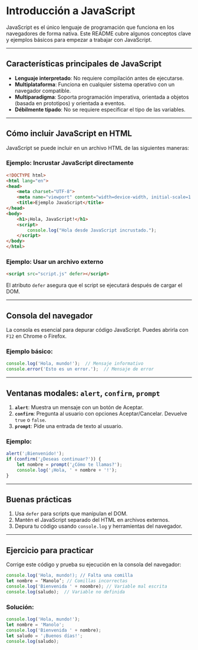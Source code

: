 # Introducción a JavaScript

JavaScript es el único lenguaje de programación que funciona en los navegadores de forma nativa. Este README cubre algunos conceptos clave y ejemplos básicos para empezar a trabajar con JavaScript.

---

## Características principales de JavaScript

- **Lenguaje interpretado**: No requiere compilación antes de ejecutarse.
- **Multiplataforma**: Funciona en cualquier sistema operativo con un navegador compatible.
- **Multiparadigma**: Soporta programación imperativa, orientada a objetos (basada en prototipos) y orientada a eventos.
- **Débilmente tipado**: No se requiere especificar el tipo de las variables.

---

## Cómo incluir JavaScript en HTML

JavaScript se puede incluir en un archivo HTML de las siguientes maneras:

### Ejemplo: Incrustar JavaScript directamente
```html
<!DOCTYPE html>
<html lang="en">
<head>
    <meta charset="UTF-8">
    <meta name="viewport" content="width=device-width, initial-scale=1.0">
    <title>Ejemplo JavaScript</title>
</head>
<body>
    <h1>¡Hola, JavaScript!</h1>
    <script>
        console.log("Hola desde JavaScript incrustado.");
    </script>
</body>
</html>
```

### Ejemplo: Usar un archivo externo
```html
<script src="script.js" defer></script>
```
El atributo `defer` asegura que el script se ejecutará después de cargar el DOM.

---

## Consola del navegador

La consola es esencial para depurar código JavaScript. Puedes abrirla con `F12` en Chrome o Firefox.

### Ejemplo básico:
```javascript
console.log('Hola, mundo!');  // Mensaje informativo
console.error('Esto es un error.');  // Mensaje de error
```

---

## Ventanas modales: `alert`, `confirm`, `prompt`

1. **`alert`**: Muestra un mensaje con un botón de Aceptar.
2. **`confirm`**: Pregunta al usuario con opciones Aceptar/Cancelar. Devuelve `true` o `false`.
3. **`prompt`**: Pide una entrada de texto al usuario.

### Ejemplo:
```javascript
alert('¡Bienvenido!');
if (confirm('¿Deseas continuar?')) {
    let nombre = prompt('¿Cómo te llamas?');
    console.log('¡Hola, ' + nombre + '!');
}
```

---

## Buenas prácticas

1. Usa `defer` para scripts que manipulan el DOM.
2. Mantén el JavaScript separado del HTML en archivos externos.
3. Depura tu código usando `console.log` y herramientas del navegador.

---

## Ejercicio para practicar

Corrige este código y prueba su ejecución en la consola del navegador:
```javascript
console.log('Hola, mundo!); // Falta una comilla
let nombre = ‘Manolo’; // Comillas incorrectas
console.log('Bienvenida ' + noombre); // Variable mal escrita
console.log(saludo);  // Variable no definida
```

### Solución:
```javascript
console.log('Hola, mundo!');
let nombre = 'Manolo';
console.log('Bienvenida ' + nombre);
let saludo = '¡Buenos días!';
console.log(saludo);
```
